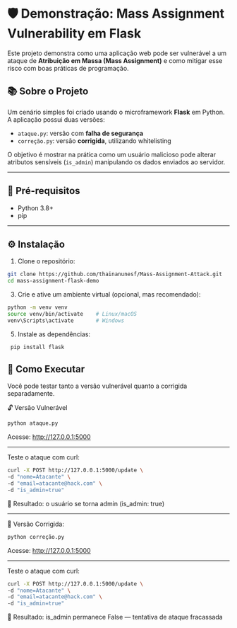 
# 🛡️ Demonstração: Mass Assignment Vulnerability em Flask

Este projeto demonstra como uma aplicação web pode ser vulnerável a um ataque de **Atribuição em Massa (Mass Assignment)** e como mitigar esse risco com boas práticas de programação.

## 📚 Sobre o Projeto

Um cenário simples foi criado usando o microframework **Flask** em Python. A aplicação possui duas versões:

- `ataque.py`: versão com **falha de segurança**
- `correção.py`: versão **corrigida**, utilizando whitelisting

O objetivo é mostrar na prática como um usuário malicioso pode alterar atributos sensíveis (`is_admin`) manipulando os dados enviados ao servidor.

---

## 🧰 Pré-requisitos

- Python 3.8+
- pip

---

## ⚙️ Instalação

1. Clone o repositório:

```bash
git clone https://github.com/thainanunesf/Mass-Assignment-Attack.git
cd mass-assignment-flask-demo

```

3. Crie e ative um ambiente virtual (opcional, mas recomendado):
```bash
python -m venv venv
source venv/bin/activate    # Linux/macOS
venv\Scripts\activate       # Windows
```
5. Instale as dependências:
```bash
 pip install flask
````

## 🚀 Como Executar
Você pode testar tanto a versão vulnerável quanto a corrigida separadamente.

🔓 Versão Vulnerável
```bash
python ataque.py
```
Acesse: http://127.0.0.1:5000

---

Teste o ataque com curl:
````bash
curl -X POST http://127.0.0.1:5000/update \
-d "nome=Atacante" \
-d "email=atacante@hack.com" \
-d "is_admin=true"

`````
📌 Resultado: o usuário se torna admin (is_admin: true)

---
🔐 Versão Corrigida:
```bash
python correção.py
```
Acesse: http://127.0.0.1:5000

---
Teste o ataque com curl:
````bash
curl -X POST http://127.0.0.1:5000/update \
-d "nome=Atacante" \
-d "email=atacante@hack.com" \
-d "is_admin=true"
````
📌 Resultado: is_admin permanece False — tentativa de ataque fracassada











